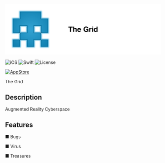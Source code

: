 ![](logo.png)

![iOS](https://img.shields.io/badge/iOS-9.0%2B-blue.svg) 
![Swift](https://img.shields.io/badge/Swift-3.1-blue.svg)
![License](https://img.shields.io/github/license/lexrus/VPNOn.svg?style=flat)    

[<img src="https://cloud.githubusercontent.com/assets/219689/5575342/963e0ee8-9013-11e4-8091-7ece67d64729.png" height="32" alt="AppStore"/>](https://itunes.apple.com/uk/app/hyperborea/id1182551703)

The Grid

## Description
Augmented Reality Cyberspace

## Features

■ Bugs

■ Virus

■ Treasures

